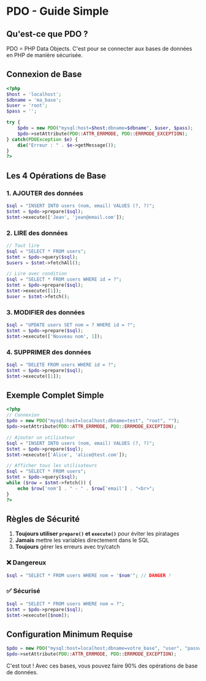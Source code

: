 # PDO - Guide Simple

## Qu'est-ce que PDO ?
PDO = PHP Data Objects. C'est pour se connecter aux bases de données en PHP de manière sécurisée.

## Connexion de Base

```php
<?php
$host = 'localhost';
$dbname = 'ma_base';
$user = 'root';
$pass = '';

try {
    $pdo = new PDO("mysql:host=$host;dbname=$dbname", $user, $pass);
    $pdo->setAttribute(PDO::ATTR_ERRMODE, PDO::ERRMODE_EXCEPTION);
} catch(PDOException $e) {
    die("Erreur : " . $e->getMessage());
}
?>
```

## Les 4 Opérations de Base

### 1. AJOUTER des données
```php
$sql = "INSERT INTO users (nom, email) VALUES (?, ?)";
$stmt = $pdo->prepare($sql);
$stmt->execute(['Jean', 'jean@email.com']);
```

### 2. LIRE des données
```php
// Tout lire
$sql = "SELECT * FROM users";
$stmt = $pdo->query($sql);
$users = $stmt->fetchAll();

// Lire avec condition
$sql = "SELECT * FROM users WHERE id = ?";
$stmt = $pdo->prepare($sql);
$stmt->execute([1]);
$user = $stmt->fetch();
```

### 3. MODIFIER des données
```php
$sql = "UPDATE users SET nom = ? WHERE id = ?";
$stmt = $pdo->prepare($sql);
$stmt->execute(['Nouveau nom', 1]);
```

### 4. SUPPRIMER des données
```php
$sql = "DELETE FROM users WHERE id = ?";
$stmt = $pdo->prepare($sql);
$stmt->execute([1]);
```

## Exemple Complet Simple

```php
<?php
// Connexion
$pdo = new PDO("mysql:host=localhost;dbname=test", "root", "");
$pdo->setAttribute(PDO::ATTR_ERRMODE, PDO::ERRMODE_EXCEPTION);

// Ajouter un utilisateur
$sql = "INSERT INTO users (nom, email) VALUES (?, ?)";
$stmt = $pdo->prepare($sql);
$stmt->execute(['Alice', 'alice@test.com']);

// Afficher tous les utilisateurs
$sql = "SELECT * FROM users";
$stmt = $pdo->query($sql);
while ($row = $stmt->fetch()) {
    echo $row['nom'] . " - " . $row['email'] . "<br>";
}
?>
```

## Règles de Sécurité

1. **Toujours utiliser `prepare()` et `execute()`** pour éviter les piratages
2. **Jamais** mettre les variables directement dans le SQL
3. **Toujours** gérer les erreurs avec try/catch

### ❌ Dangereux
```php
$sql = "SELECT * FROM users WHERE nom = '$nom'"; // DANGER !
```

### ✅ Sécurisé
```php
$sql = "SELECT * FROM users WHERE nom = ?";
$stmt = $pdo->prepare($sql);
$stmt->execute([$nom]);
```

## Configuration Minimum Requise

```php
$pdo = new PDO("mysql:host=localhost;dbname=votre_base", "user", "password");
$pdo->setAttribute(PDO::ATTR_ERRMODE, PDO::ERRMODE_EXCEPTION);
```

C'est tout ! Avec ces bases, vous pouvez faire 90% des opérations de base de données.